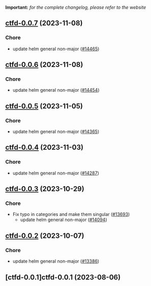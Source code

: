 **Important:**
*for the complete changelog, please refer to the website*








## [ctfd-0.0.7](https://github.com/truecharts/charts/compare/ctfd-0.0.6...ctfd-0.0.7) (2023-11-08)

### Chore

- update helm general non-major ([#14465](https://github.com/truecharts/charts/issues/14465))
  
  


## [ctfd-0.0.6](https://github.com/truecharts/charts/compare/ctfd-0.0.5...ctfd-0.0.6) (2023-11-08)

### Chore

- update helm general non-major ([#14454](https://github.com/truecharts/charts/issues/14454))
  
  


## [ctfd-0.0.5](https://github.com/truecharts/charts/compare/ctfd-0.0.4...ctfd-0.0.5) (2023-11-05)

### Chore

- update helm general non-major ([#14365](https://github.com/truecharts/charts/issues/14365))
  
  


## [ctfd-0.0.4](https://github.com/truecharts/charts/compare/ctfd-0.0.3...ctfd-0.0.4) (2023-11-03)

### Chore

- update helm general non-major ([#14287](https://github.com/truecharts/charts/issues/14287))
  
  


## [ctfd-0.0.3](https://github.com/truecharts/charts/compare/ctfd-0.0.2...ctfd-0.0.3) (2023-10-29)

### Chore

- Fix typo in categories and make them singular ([#13693](https://github.com/truecharts/charts/issues/13693))
  - update helm general non-major ([#14094](https://github.com/truecharts/charts/issues/14094))
  
  


## [ctfd-0.0.2](https://github.com/truecharts/charts/compare/ctfd-0.0.1...ctfd-0.0.2) (2023-10-07)

### Chore

- update helm general non-major ([#13386](https://github.com/truecharts/charts/issues/13386))
  
  


## [ctfd-0.0.1]ctfd-0.0.1 (2023-08-06)

